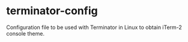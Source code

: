 terminator-config
=================

Configuration file to be used with Terminator in Linux to obtain iTerm-2 console theme.

